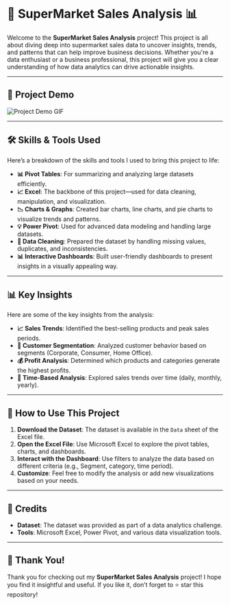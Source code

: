 # 🛒 **SuperMarket Sales Analysis** 📊

Welcome to the **SuperMarket Sales Analysis** project! This project is all about diving deep into supermarket sales data to uncover insights, trends, and patterns that can help improve business decisions. Whether you're a data enthusiast or a business professional, this project will give you a clear understanding of how data analytics can drive actionable insights.

---

## 🎥 **Project Demo**

![Project Demo GIF](https://github.com/user-attachments/assets/559ae339-e9c1-4457-94b1-77ae39645042)



---

## 🛠️ **Skills & Tools Used**

Here’s a breakdown of the skills and tools I used to bring this project to life:

- **📊 Pivot Tables**: For summarizing and analyzing large datasets efficiently.
- **📈 Excel**: The backbone of this project—used for data cleaning, manipulation, and visualization.
- **📉 Charts & Graphs**: Created bar charts, line charts, and pie charts to visualize trends and patterns.
- **💡 Power Pivot**: Used for advanced data modeling and handling large datasets.
- **📂 Data Cleaning**: Prepared the dataset by handling missing values, duplicates, and inconsistencies.
- **📊 Interactive Dashboards**: Built user-friendly dashboards to present insights in a visually appealing way.

---

## 📊 **Key Insights**

Here are some of the key insights from the analysis:

- **📈 Sales Trends**: Identified the best-selling products and peak sales periods.
- **👥 Customer Segmentation**: Analyzed customer behavior based on segments (Corporate, Consumer, Home Office).
- **💰 Profit Analysis**: Determined which products and categories generate the highest profits.
- **📅 Time-Based Analysis**: Explored sales trends over time (daily, monthly, yearly).

---

## 🚀 **How to Use This Project**

1. **Download the Dataset**: The dataset is available in the `Data` sheet of the Excel file.
2. **Open the Excel File**: Use Microsoft Excel to explore the pivot tables, charts, and dashboards.
3. **Interact with the Dashboard**: Use filters to analyze the data based on different criteria (e.g., Segment, category, time period).
4. **Customize**: Feel free to modify the analysis or add new visualizations based on your needs.

---


## 🙌 **Credits**

- **Dataset**: The dataset was provided as part of a data analytics challenge.
- **Tools**: Microsoft Excel, Power Pivot, and various data visualization tools.

---

## 🎉 **Thank You!**

Thank you for checking out my **SuperMarket Sales Analysis** project! I hope you find it insightful and useful. If you like it, don’t forget to ⭐️ star this repository!
